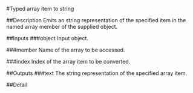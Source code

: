 #Typed array item to string

##Description
Emits an string representation of the specified item in the named array member of the supplied object.

##Inputs
###object
Input object.

###member
Name of the array to be accessed.

###index
Index of the array item to be converted.

##Outputs
###text
The string representation of the specified array item.

##Detail

